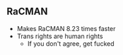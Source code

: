 ## RaCMAN
- Makes RaCMAN 8.23 times faster
- Trans rights are human rights
  - If you don't agree, get fucked